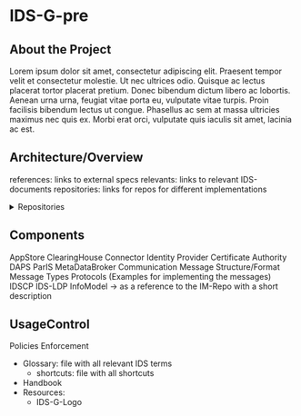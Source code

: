 # IDS-G-pre

## About the Project
Lorem ipsum dolor sit amet, consectetur adipiscing elit. Praesent tempor velit et consectetur molestie. Ut nec ultrices odio. Quisque ac lectus placerat tortor placerat pretium. Donec bibendum dictum libero ac lobortis. Aenean urna urna, feugiat vitae porta eu, vulputate vitae turpis. Proin facilisis bibendum lectus ut congue. Phasellus ac sem at massa ultricies maximus nec quis ex. Morbi erat orci, vulputate quis iaculis sit amet, lacinia ac est.

## Architecture/Overview
references: links to external specs
relevants: links to relevant IDS-documents
repositories: links for repos for different implementations

<details>
<summary>Repositories</summary>
   Here are the links for repositories for various implementations of IDS components.
<ul>
<li>###AppStore</li>
<ul>
<li>ClearingHouse</li>
<li> nested list 2</li>
</ul>
<li> markdown list 2</li>
</ul>
</details>

## Components
AppStore
ClearingHouse
Connector
Identity Provider
Certificate Authority
DAPS
ParIS
MetaDataBroker
Communication
Message Structure/Format
Message Types
Protocols (Examples for implementing the messages)
IDSCP
IDS-LDP
InfoModel -> as a reference to the IM-Repo with a short description

## UsageControl
Policies
Enforcement
-   Glossary: file with all relevant IDS terms
    -   shortcuts: file with all shortcuts
-   Handbook
-   Resources:
    -   IDS-G-Logo




